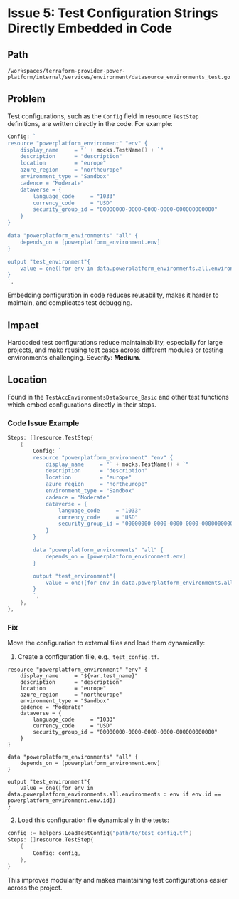 # Issue 5: Test Configuration Strings Directly Embedded in Code

## Path

`/workspaces/terraform-provider-power-platform/internal/services/environment/datasource_environments_test.go`

## Problem

Test configurations, such as the `Config` field in resource `TestStep` definitions, are written directly in the code. For example:

```go
Config: `
resource "powerplatform_environment" "env" {
    display_name     = "` + mocks.TestName() + `"
    description      = "description"
    location         = "europe"
    azure_region     = "northeurope"
    environment_type = "Sandbox"
    cadence = "Moderate"
    dataverse = {
        language_code     = "1033"
        currency_code     = "USD"
        security_group_id = "00000000-0000-0000-0000-000000000000"
    }
}

data "powerplatform_environments" "all" {
    depends_on = [powerplatform_environment.env]
}

output "test_environment"{
    value = one([for env in data.powerplatform_environments.all.environments : env if env.id == powerplatform_environment.env.id])
}
`,
```

Embedding configuration in code reduces reusability, makes it harder to maintain, and complicates test debugging.

## Impact

Hardcoded test configurations reduce maintainability, especially for large projects, and make reusing test cases across different modules or testing environments challenging. Severity: **Medium**.

## Location

Found in the `TestAccEnvironmentsDataSource_Basic` and other test functions which embed configurations directly in their steps.

### Code Issue Example

```go
Steps: []resource.TestStep{
    {
        Config: `
        resource "powerplatform_environment" "env" {
            display_name     = "` + mocks.TestName() + `"
            description      = "description"
            location         = "europe"
            azure_region     = "northeurope"
            environment_type = "Sandbox"
            cadence = "Moderate"
            dataverse = {
                language_code     = "1033"
                currency_code     = "USD"
                security_group_id = "00000000-0000-0000-0000-000000000000"
            }
        }

        data "powerplatform_environments" "all" {
            depends_on = [powerplatform_environment.env]
        }

        output "test_environment"{
            value = one([for env in data.powerplatform_environments.all.environments : env if env.id == powerplatform_environment.env.id])
        }
        `,
    },
},
```

### Fix

Move the configuration to external files and load them dynamically:

1. Create a configuration file, e.g., `test_config.tf`.

```hcl
resource "powerplatform_environment" "env" {
    display_name     = "${var.test_name}"
    description      = "description"
    location         = "europe"
    azure_region     = "northeurope"
    environment_type = "Sandbox"
    cadence = "Moderate"
    dataverse = {
        language_code     = "1033"
        currency_code     = "USD"
        security_group_id = "00000000-0000-0000-0000-000000000000"
    }
}

data "powerplatform_environments" "all" {
    depends_on = [powerplatform_environment.env]
}

output "test_environment"{
    value = one([for env in data.powerplatform_environments.all.environments : env if env.id == powerplatform_environment.env.id])
}
```

2. Load this configuration file dynamically in the tests:

```go
config := helpers.LoadTestConfig("path/to/test_config.tf")
Steps: []resource.TestStep{
    {
        Config: config,
    },
}
```

This improves modularity and makes maintaining test configurations easier across the project.